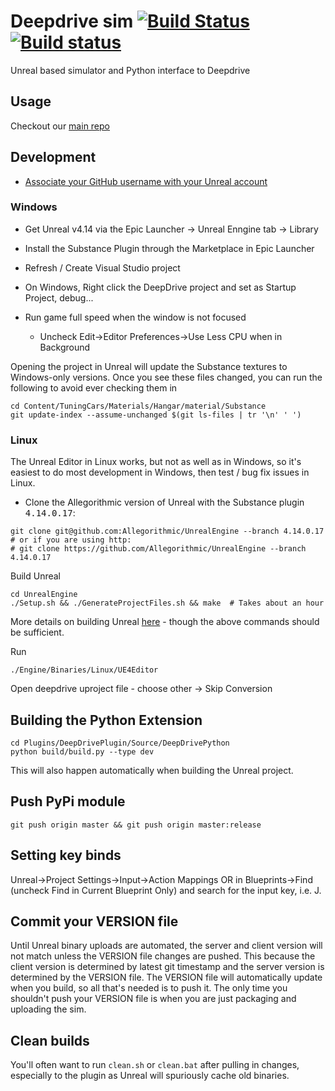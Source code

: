 # Deepdrive sim [![Build Status](https://travis-ci.com/crizCraig/deepdrive-beta.svg?token=hcA6yn9X8yYZspyyCMpp&branch=release)](https://travis-ci.com/crizCraig/deepdrive-beta) [![Build status](https://ci.appveyor.com/api/projects/status/s7jbcjbxlq3vetw5?svg=true)](https://ci.appveyor.com/project/crizCraig/deepdrive-beta)


Unreal based simulator and Python interface to Deepdrive


## Usage

Checkout our [main repo](https://github.com/deepdrive/deepdrive)

## Development

- [Associate your GitHub username with your Unreal account](https://www.unrealengine.com/en-US/ue4-on-github)

### Windows

- Get Unreal v4.14 via the Epic Launcher -> Unreal Enngine tab -> Library
- Install the Substance Plugin through the Marketplace in Epic Launcher
- Refresh / Create Visual Studio project
- On Windows, Right click the DeepDrive project and set as Startup Project, debug...

- Run game full speed when the window is not focused
  - Uncheck Edit->Editor Preferences->Use Less CPU when in Background

Opening the project in Unreal will update the Substance textures to Windows-only versions. 
Once you see these files changed, you can run the following to avoid ever checking them in
```
cd Content/TuningCars/Materials/Hangar/material/Substance
git update-index --assume-unchanged $(git ls-files | tr '\n' ' ')
```



### Linux

The Unreal Editor in Linux works, but not as well as in Windows, so it's easiest to do most development in Windows, then test / bug fix issues in Linux.

- Clone the Allegorithmic version of Unreal with the Substance plugin <kbd>4.14.0.17</kbd>:
```
git clone git@github.com:Allegorithmic/UnrealEngine --branch 4.14.0.17
# or if you are using http: 
# git clone https://github.com/Allegorithmic/UnrealEngine --branch 4.14.0.17
```

Build Unreal

```
cd UnrealEngine
./Setup.sh && ./GenerateProjectFiles.sh && make  # Takes about an hour
```

More details on building Unreal [here](https://wiki.unrealengine.com/Building_On_Linux) - though the above commands should be sufficient.

Run 
```
./Engine/Binaries/Linux/UE4Editor
```

Open deepdrive uproject file - choose other -> Skip Conversion

## Building the Python Extension

```
cd Plugins/DeepDrivePlugin/Source/DeepDrivePython
python build/build.py --type dev
```
This will also happen automatically when building the Unreal project.


## Push PyPi module
`git push origin master && git push origin master:release`

## Setting key binds

Unreal->Project Settings->Input->Action Mappings OR in Blueprints->Find (uncheck Find in Current Blueprint Only) and search for the input key, i.e. J.

## Commit your VERSION file

Until Unreal binary uploads are automated, the server and client version will not match unless the VERSION file changes 
are pushed. This because the client version is determined by latest git timestamp and the server version is determined
by the VERSION file. The VERSION file will automatically update when you build, so all that's needed is to push it.
The only time you shouldn't push your VERSION file is when you are just packaging and uploading the sim.

## Clean builds

You'll often want to run `clean.sh` or `clean.bat` after pulling in changes, especially to the plugin as Unreal will spuriously cache old binaries.
